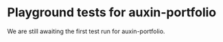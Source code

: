 # Playground tests for auxin-portfolio
We are still awaiting the first test run for auxin-portfolio.

